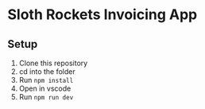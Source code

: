# Sloth Rockets Invoicing App

## Setup
1. Clone this repository
2. cd into the folder
3. Run `npm install`
4. Open in vscode
5. Run `npm run dev`
